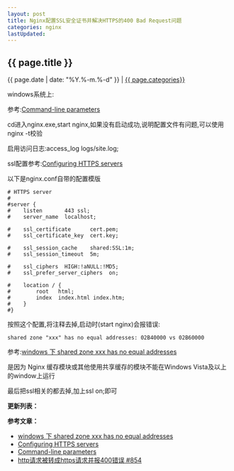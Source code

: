 ```yaml
---
layout: post
title: Nginx配置SSL安全证书并解决HTTPS的400 Bad Request问题
categories: nginx
lastUpdated:
---
```


## {{ page.title }}

{{ page.date | date: "%Y.%-m.%-d" }} | <a href="/archive#{{ page.categories }}">{{ page.categories}}</a>

windows系统上:

参考:[Command-line parameters][3]

cd进入nginx.exe,start nginx,如果没有启动成功,说明配置文件有问题,可以使用nginx -t校验

启用访问日志:access_log   logs/site.log;

ssl配置参考:[Configuring HTTPS servers][2]

以下是nginx.conf自带的配置模版

```
# HTTPS server
#
#server {
#    listen       443 ssl;
#    server_name  localhost;

#    ssl_certificate      cert.pem;
#    ssl_certificate_key  cert.key;

#    ssl_session_cache    shared:SSL:1m;
#    ssl_session_timeout  5m;

#    ssl_ciphers  HIGH:!aNULL:!MD5;
#    ssl_prefer_server_ciphers  on;

#    location / {
#        root   html;
#        index  index.html index.htm;
#    }
#}
```

按照这个配置,将注释去掉,启动时(start nginx)会报错误:

```
shared zone "xxx" has no equal addresses: 02B40000 vs 02B60000 
```

参考:[windows 下 shared zone xxx has no equal addresses][1]

是因为 Nginx 缓存模块或其他使用共享缓存的模块不能在Windows Vista及以上的window上运行 

最后把ssl相关的都去掉,加上ssl on;即可




**更新列表：**



**参考文章：**

* [windows 下 shared zone xxx has no equal addresses][1]
* [Configuring HTTPS servers][2]
* [Command-line parameters][3]
* [http请求被转成https请求并报400错误 #854][4]

[1]: http://m635674608.iteye.com/blog/2341348
[2]: http://nginx.org/en/docs/http/configuring_https_servers.html
[3]: http://nginx.org/en/docs/switches.html
[4]: https://github.com/alibaba/tengine/issues/854
